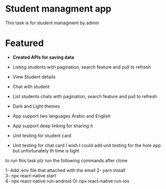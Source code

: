 # Student managment app

This task is for student managment by admin<br />

# Featured
- <b>Created APIs for saving data</b>
- Listing students with pagination, search feature and pull to refresh
- View Student details
- Chat with student
- List students chats with pagination, search feature and pull to refresh

- Dark and Light themes
- App support two languages Arabic and English 
- App support deep linking for sharing it 
- Unit testing for student card 
- Unit testing for chat card 
I wish I could add unit testing for the hole app but unfortunately th time is tight

to run this task plz run the following commands after clone <br />

1- Add .env file that attached with the email
2- yarn install  <br />
3- npx react-native start<br />
4- npx react-native run-android Or  npx react-native run-ios 
